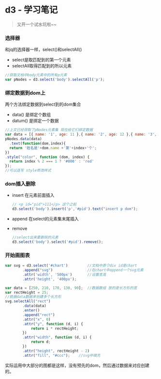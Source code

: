 # d3 - 学习笔记

> 又开一个试水坑啦~~

### 选择器

和jq的选择器一样，select()和selectAll()

- select是取匹配到的第一个元素
- selectAll取得匹配到的所以元素

```javascript
//获取文档中body元素中的所有p元素
var pNodes = d3.select('body').selectAll('p');
```

### 绑定数据到dom上

两个方法绑定数据到select到的dom集合

- data() 是绑定个数组
- datum() 是绑定一个数据

```javascript
//上文已经获取了pNodes元素集 现在给它们绑定数据
var data = [{ name: '1', age: 11 },{ name: '2', age: 12 },{ name: '3', age: 13 }];
pNodes.data(data)
  .text(function(dom,index){
  return '姓名是'+dom.name +'第'+index+'个';
})
.style("color", function (dom, index) {
  return index % 2 === 1 ? '#000' : 'red'
});
//可以连写 style修改样式
```

### dom插入删除

- insert 在元素前面插入

  ```javascript
  // <p id="pid">111</p> 这个之前
  d3.select('body').insert('p','#pid').text("insert p dom");
  ```

- append 在select的元素集末尾插入

- remove

  ```javascript
  //select出来要删除的元素
  d3.select('body').select('#pid').remove();
  ```

### 开始画图表

```javascript
var svg = d3.select('#chart')         //文档中弄个div id是chart
        .append("svg")                //在chart中append一个svg元素
        .attr('width', '500px')       //设置宽高
        .attr('height', '400px');

var data = [250, 210, 170, 130, 90];  //数据数组 放的是长方形的宽
var rectHeight = 25;
//依据data数据来创建多个长方形
svg.selectAll("rect")
        .data(data)
        .enter()
        .append("rect")
        .attr("x", 0)
        .attr("y", function (d, i) {
            return i * rectHeight;
        })
        .attr("width", function (d, i) {
            return d;
        })
        .attr("height", rectHeight - 2)
        .attr("fill", "#ccc");    //svg中填充
```

实际运用中大部分的图都是这样，没有预先的dom，然后通过数据来对应创建的。